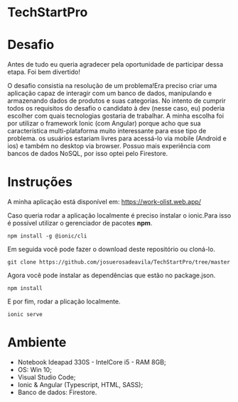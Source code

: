 # TechStartPro
# Desafio
Antes de tudo eu queria agradecer pela oportunidade de participar dessa etapa. Foi bem divertido!

O desafio consistia na resolução de um problema!Era preciso criar uma aplicação capaz de interagir com um banco de dados, manipulando e armazenando dados de produtos e suas categorias.
No intento de cumprir todos os requisitos do desafio o candidato à dev (nesse caso, eu) poderia escolher com quais tecnologias gostaria de trabalhar. 
A minha escolha foi por utilizar o framework Ionic (com Angular) porque acho que sua característica multi-plataforma muito interessante para esse tipo de problema. os usuários estariam livres para acessá-lo via mobile (Android e ios) e também no desktop via browser. Possuo mais experiência com bancos de dados NoSQL, por isso optei pelo Firestore. 

# Instruções
A minha aplicação está disponível em: https://work-olist.web.app/

Caso queria rodar a aplicação localmente é preciso instalar o ionic.Para isso é possível utilizar o gerenciador de pacotes **npm**.
```
npm install -g @ionic/cli
```
Em seguida você pode fazer o download deste repositório ou cloná-lo.
```
git clone https://github.com/josuerosadeavila/TechStartPro/tree/master
```
Agora você pode instalar as dependências que estão no package.json.
```
npm install
```
E por fim, rodar a plicação localmente.
```
ionic serve
```

# Ambiente 
* Notebook Ideapad 330S - IntelCore i5 - RAM 8GB;
* OS: Win 10;
* Visual Studio Code;
* Ionic & Angular (Typescript, HTML, SASS);
* Banco de dados: Firestore.
